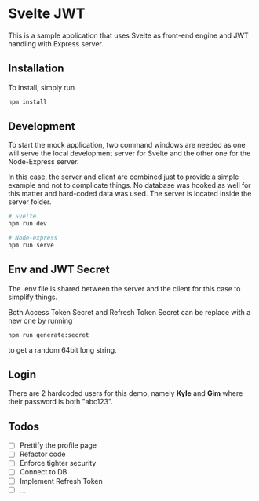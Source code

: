 # Svelte JWT

This is a sample application that uses Svelte as front-end engine and JWT handling with Express server.

## Installation

To install, simply run

```sh
npm install
```

## Development

To start the mock application, two command windows are needed as one will serve the local development server for Svelte and the other one for the Node-Express server.

In this case, the server and client are combined just to provide a simple example and not to complicate things. No database was hooked as well for this matter and hard-coded data was used. The server is located inside the server folder.

```sh
# Svelte
npm run dev

# Node-express
npm run serve
```

## Env and JWT Secret

The .env file is shared between the server and the client for this case to simplify things.

Both Access Token Secret and Refresh Token Secret can be replace with a new one by running

```sh
npm run generate:secret
```

to get a random 64bit long string.

## Login

There are 2 hardcoded users for this demo, namely **Kyle** and **Gim** where their password is both "abc123".

## Todos

- [ ] Prettify the profile page
- [ ] Refactor code
- [ ] Enforce tighter security
- [ ] Connect to DB
- [ ] Implement Refresh Token
- [ ] ...
